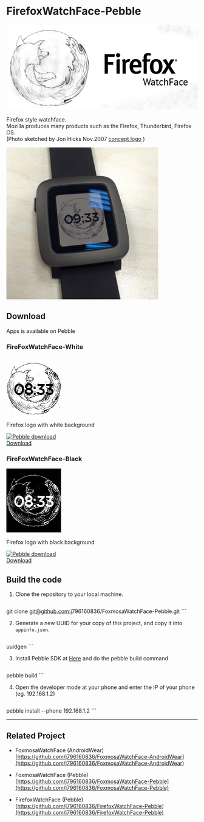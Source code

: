 # FirefoxWatchFace-Pebble

<img src="https://raw.githubusercontent.com/j796160836/FirefoxWatchFace-Pebble/master/FireFoxWatchFace-Black/screenshot/banner.png" width="600">  

Firefox style watchface.  
Mozilla produces many products such as the Firefox, Thunderbird, Firefox OS.  
(Photo sketched by Jon Hicks Nov.2007 [concept logo](http://goo.gl/uJxgDU) )  

<img src="https://raw.githubusercontent.com/j796160836/FirefoxWatchFace-Pebble/master/FireFoxWatchFace-White/screenshot/photo.jpg" width="400">  

## Download
Apps is available on Pebble  

### FireFoxWatchFace-White

![Screenshot](https://raw.githubusercontent.com/j796160836/FirefoxWatchFace-Pebble/master/FireFoxWatchFace-White/screenshot/screenshot.png)  
Firefox logo with white background  
  
[![Pebble download](http://pblweb.com/badge/55beb74d39209afe4800006c/colour/size)](https://apps.getpebble.com/applications/55beb74d39209afe4800006c)  
[Download](https://apps.getpebble.com/applications/55beb74d39209afe4800006c)

### FireFoxWatchFace-Black


![Screenshot](https://raw.githubusercontent.com/j796160836/FirefoxWatchFace-Pebble/master/FireFoxWatchFace-Black/screenshot/screenshot.png)  

Firefox logo with black background  

[![Pebble download](http://pblweb.com/badge/55becb1b505cd70307000096/colour/size)](https://apps.getpebble.com/applications/55becb1b505cd70307000096)  
[Download](https://apps.getpebble.com/applications/55becb1b505cd70307000096)


## Build the code  

1. Clone the repository to your local machine.  

	```
git clone git@github.com:j796160836/FoxmosaWatchFace-Pebble.git
	```
	
2. Generate a new UUID for your copy of this project, and copy it into `appinfo.json`.

	```
uuidgen
	```
	
3. Install Pebble SDK at [Here](http://developer.pebble.com/sdk/) and do the pebble build command  

	```
pebble build
	```

4. Open the developer mode at your phone and enter the IP of your phone (eg. 192.168.1.2)

	```
pebble install --phone 192.168.1.2
	```

	
----
	
## Related Project

- FoxmosaWatchFace (AndroidWear)  
[https://github.com/j796160836/FoxmosaWatchFace-AndroidWear](https://github.com/j796160836/FoxmosaWatchFace-AndroidWear)

- FoxmosaWatchFace (Pebble)  
[https://github.com/j796160836/FoxmosaWatchFace-Pebble](https://github.com/j796160836/FoxmosaWatchFace-Pebble)

- FirefoxWatchFace (Pebble)  
[https://github.com/j796160836/FirefoxWatchFace-Pebble](https://github.com/j796160836/FirefoxWatchFace-Pebble) 

